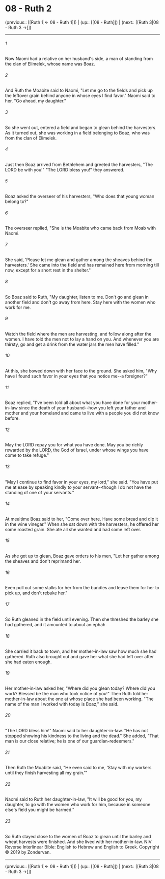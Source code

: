 # 08 - Ruth 2

(previous:: [[Ruth 1|← 08 - Ruth 1]]) | (up:: [[08 - Ruth]]) | (next:: [[Ruth 3|08 - Ruth 3 →]])

***


###### 1 
Now Naomi had a relative on her husband's side, a man of standing from the clan of Elimelek, whose name was Boaz. 

###### 2 
And Ruth the Moabite said to Naomi, "Let me go to the fields and pick up the leftover grain behind anyone in whose eyes I find favor." Naomi said to her, "Go ahead, my daughter." 

###### 3 
So she went out, entered a field and began to glean behind the harvesters. As it turned out, she was working in a field belonging to Boaz, who was from the clan of Elimelek. 

###### 4 
Just then Boaz arrived from Bethlehem and greeted the harvesters, "The LORD be with you!" "The LORD bless you!" they answered. 

###### 5 
Boaz asked the overseer of his harvesters, "Who does that young woman belong to?" 

###### 6 
The overseer replied, "She is the Moabite who came back from Moab with Naomi. 

###### 7 
She said, 'Please let me glean and gather among the sheaves behind the harvesters.' She came into the field and has remained here from morning till now, except for a short rest in the shelter." 

###### 8 
So Boaz said to Ruth, "My daughter, listen to me. Don't go and glean in another field and don't go away from here. Stay here with the women who work for me. 

###### 9 
Watch the field where the men are harvesting, and follow along after the women. I have told the men not to lay a hand on you. And whenever you are thirsty, go and get a drink from the water jars the men have filled." 

###### 10 
At this, she bowed down with her face to the ground. She asked him, "Why have I found such favor in your eyes that you notice me--a foreigner?" 

###### 11 
Boaz replied, "I've been told all about what you have done for your mother-in-law since the death of your husband--how you left your father and mother and your homeland and came to live with a people you did not know before. 

###### 12 
May the LORD repay you for what you have done. May you be richly rewarded by the LORD, the God of Israel, under whose wings you have come to take refuge." 

###### 13 
"May I continue to find favor in your eyes, my lord," she said. "You have put me at ease by speaking kindly to your servant--though I do not have the standing of one of your servants." 

###### 14 
At mealtime Boaz said to her, "Come over here. Have some bread and dip it in the wine vinegar." When she sat down with the harvesters, he offered her some roasted grain. She ate all she wanted and had some left over. 

###### 15 
As she got up to glean, Boaz gave orders to his men, "Let her gather among the sheaves and don't reprimand her. 

###### 16 
Even pull out some stalks for her from the bundles and leave them for her to pick up, and don't rebuke her." 

###### 17 
So Ruth gleaned in the field until evening. Then she threshed the barley she had gathered, and it amounted to about an ephah. 

###### 18 
She carried it back to town, and her mother-in-law saw how much she had gathered. Ruth also brought out and gave her what she had left over after she had eaten enough. 

###### 19 
Her mother-in-law asked her, "Where did you glean today? Where did you work? Blessed be the man who took notice of you!" Then Ruth told her mother-in-law about the one at whose place she had been working. "The name of the man I worked with today is Boaz," she said. 

###### 20 
"The LORD bless him!" Naomi said to her daughter-in-law. "He has not stopped showing his kindness to the living and the dead." She added, "That man is our close relative; he is one of our guardian-redeemers." 

###### 21 
Then Ruth the Moabite said, "He even said to me, 'Stay with my workers until they finish harvesting all my grain.'" 

###### 22 
Naomi said to Ruth her daughter-in-law, "It will be good for you, my daughter, to go with the women who work for him, because in someone else's field you might be harmed." 

###### 23 
So Ruth stayed close to the women of Boaz to glean until the barley and wheat harvests were finished. And she lived with her mother-in-law. NIV Reverse Interlinear Bible: English to Hebrew and English to Greek. Copyright © 2019 by Zondervan.

***

(previous:: [[Ruth 1|← 08 - Ruth 1]]) | (up:: [[08 - Ruth]]) | (next:: [[Ruth 3|08 - Ruth 3 →]])
